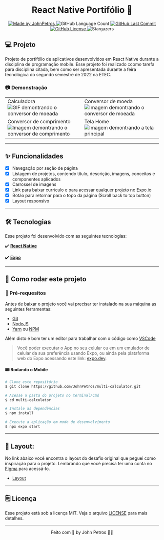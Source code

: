   <h1 align="center">
  React Native Portifólio 📱
</h1>

<div align="center">
   <a href="https://github.com/JohnPetros">
      <img alt="Made by JohnPetros" src="https://img.shields.io/badge/made%20by-JohnPetros-blueviolet">
   </a>
   <img alt="GitHub Language Count" src="https://img.shields.io/github/languages/count/JohnPetros/multi-calculator">
   <a href="https://github.com/JohnPetros/multi-calculator/commits/main">
      <img alt="GitHub Last Commit" src="https://img.shields.io/github/last-commit/JohnPetros/multi-calculator">
   </a>
  </a>
   </a>
   <a href="https://github.com/JohnPetros/multi-calculator/blob/main/LICENSE.md">
      <img alt="GitHub License" src="https://img.shields.io/github/license/JohnPetros/multi-calculator">
   </a>
    <img alt="Stargazers" src="https://img.shields.io/github/stars/JohnPetros/multi-calculator?style=social">
</div>

## 💻 Projeto

Projeto de portifólio de aplicativos desenvolvidos em React Native durante a disciplina de programação mobile. Esse projeto foi realizado ccomo tarefa para disciplina citada, bem como ser apresentada durante a feira tecnológica do segundo semestre de 2022 na ETEC.

### 📷 Demonstração

<table align="center">
  <tr>
    <td width="250">
    <span>Calculadora </span><br/>
    <img alt="GIF demontrando o conversor de moeada" src=".github/multi-calculator.gif" />
    </td>
    <td width="250">
      <span>Conversor de moeda </span><br/>
        <img alt="Imagem demontrando o conversor de moeada" src=".github/currency-converter.jpeg" />
    </td>
  </tr>
   <tr>
    <td width="250">
      <span>Conversor de comprimento </span><br/>
        <img alt="Imagem demontrando o conversor de comprimento" src=".github/length-converter.jpeg" />
    </td>
    <td width="250">
      <span>Tela Home </span><br/>
        <img alt="Imagem demontrando a tela principal" src=".github/home.jpeg" />
    </td>
  </tr>
</table>

---

## ✨ Funcionalidades

- [x] Navegação por seção de página
- [x] Listagem de projetos, contendo título, descrição, imagens, conceitos e componentes aplicados
- [x] Carrossel de imagens 
- [x] Link para baixar currículo e para acessar qualquer projeto no Expo.io
- [x] Botão para retornar para o topo da página (Scroll back to top button)
- [x] Layout responsivo

---

## 🛠️ Tecnologias 

Esse projeto foi desenvolvido com as seguintes tecnologias:

✔️ **[React Native](https://expo.io/)**

✔️ **[Expo](https://expo.io/)**

---

## 🚀 Como rodar este projeto 

### 📝 Pré-requesitos

Antes de baixar o projeto você vai precisar ter instalado na sua máquina as seguintes ferramentas:

- [Git](https://git-scm.com)
- [NodeJS](https://nodejs.org/en/)
- [Yarn](https://yarnpkg.com/) ou [NPM](https://www.npmjs.com/)

Além disto é bom ter um editor para trabalhar com o código como [VSCode](https://code.visualstudio.com/)<br>

> Você poder executar o App no seu celular ou em um emulador de celular da sua preferência usando Expo, ou ainda pela plataforma web do Expo acessando este link: [expo.dev](https://snack.expo.dev/@joaopcarvalho/multi-calculator?platform=android).

#### 📟 Rodando o Mobile

```bash
# Clone este repositório
$ git clone https://github.com/JohnPetros/multi-calculator.git

# Acesse a pasta do projeto no terminal/cmd
$ cd multi-calculator

# Instale as dependências
$ npm install

# Execute a aplicação em modo de desenvolvimento
$ npx expo start

```

---

## 🎨 Layout:

No link abaixo você encontra o layout do desafio original que peguei como inspiração para o projeto. Lembrando que você precisa ter uma conta no [Figma](http://figma.com/) para acessá-lo.

- [Layout](<https://www.figma.com/file/ech15zxeL8HT9OpUQdJkcG/Calculator-App-(Community)?type=design&node-id=1-316&t=0JNYXNWgSjq78s2R-0>)

---

## 🗒️ Licença

Esse projeto está sob a licença MIT. Veja o arquivo [LICENSE](LICENSE) para mais detalhes.

---

<p align="center">
   Feito com 💜 by John Petros 👋🏻
</p>
